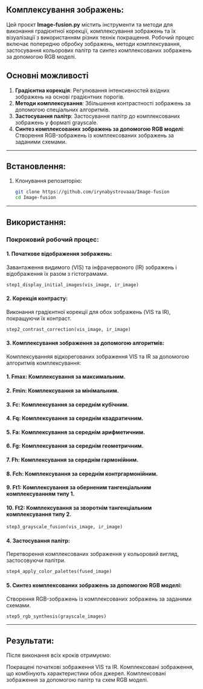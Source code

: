 ## Комплексування зображень:

Цей проєкт **Image-fusion.py** містить інструменти та методи для виконання градієнтної корекції, комплексування зображень та їх візуалізації з використанням різних технік покращення. 
Робочий процес включає попередню обробку зображень, методи комплексування, застосування кольорових палітр та синтез комплексованих зображень за допомогою RGB моделі.

## Основні можливості
1. **Градієнтна корекція**: Регулювання інтенсивностей вхідних зображень на основі градієнтних порогів.
2. **Методи комплексування**: Збільшення контрастності зображень за допомогою спеціальних алгоритмів.
3. **Застосування палітр**: Застосування палітр до комплексованих зображень у форматі grayscale.
4. **Синтез комплексованих зображень за допомогою RGB моделі**: Створення RGB-зображень із комплексованих зображень за заданими схемами.

---

## Встановлення:

1. Клонування репозиторію:
    ```bash
    git clone https://github.com/irynabystrovaaa/Image-fusion
    cd Image-fusion
    ```

---

## Використання:

### Покроковий робочий процес:

#### 1. **Початкове відображення зображень:**
   Завантаження видимого (VIS) та інфрачервоного (IR) зображень і відображення їх разом з гістограмами.
   ```python
   step1_display_initial_images(vis_image, ir_image)
   ```

#### 2. **Корекція контрасту:**
   Виконання градієнтної корекції для обох зображень (VIS та IR), покращуючи їх контраст.
   ```python
   step2_contrast_correction(vis_image, ir_image)
   ```

#### 3. **Комплексування зображення за допомогою алгоритмів:**
   Комплексуванняя відкорегованих зображення VIS та IR за допомогою алгоритмів комплексування:
   #### 1. Fmax: Комплексування за максимальним.
   #### 2. Fmin: Комплексування за мінімальним. 
   #### 3. Fc: Комплексування за середнім кубічним.
   #### 4. Fq: Комплексування за середнім квадратичним.
   #### 5. Fa: Комплексування за середнім арифметичним.
   #### 6. Fg: Комплексування за середнім геометричним.
   #### 7. Fh: Комплексування за середнім гармонійним.
   #### 8. Fch: Комплексування за середнім контргармонійним.
   #### 9. Ft1: Комплексування за оберненим тангенціальним комплексуванням типу 1.
   #### 10. Ft2: Комплексування за зворотнім тангенціальним комплексування типу 2.
   
   ```python
   step3_grayscale_fusion(vis_image, ir_image)
   ```

#### 4. **Застосування палітр:**
   Перетворення комплексованих зображення у кольоровий вигляд, застосовуючи палітри.
   ```python
   step4_apply_color_palettes(fused_image)
   ```

#### 5. **Синтез комплексованих зображень за допомогою RGB моделі:**
   Створення RGB-зображень із комплексованих зображень за заданими схемами.
   ```python
   step5_rgb_synthesis(grayscale_images)
   ```

---

## Результати:
  Після виконання всіх кроків отримуємо:

  Покращені початкові зображення VIS та IR.
  Комплексовані зображення, що комбінують характеристики обох джерел.
  Комплексовані зображення за допомогою палітр та схем RGB моделі.

